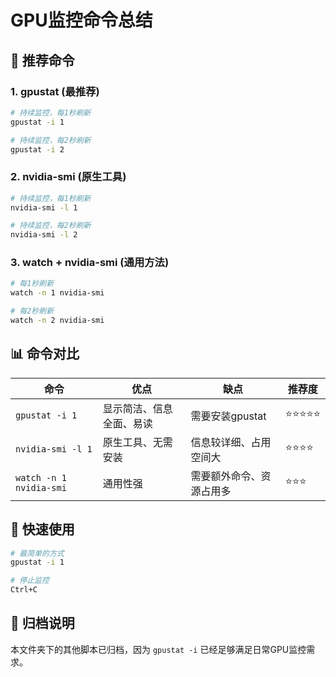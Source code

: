 # GPU监控命令总结

## 🎯 推荐命令

### 1. gpustat (最推荐)
```bash
# 持续监控，每1秒刷新
gpustat -i 1

# 持续监控，每2秒刷新
gpustat -i 2
```

### 2. nvidia-smi (原生工具)
```bash
# 持续监控，每1秒刷新
nvidia-smi -l 1

# 持续监控，每2秒刷新
nvidia-smi -l 2
```

### 3. watch + nvidia-smi (通用方法)
```bash
# 每1秒刷新
watch -n 1 nvidia-smi

# 每2秒刷新
watch -n 2 nvidia-smi
```

## 📊 命令对比

| 命令 | 优点 | 缺点 | 推荐度 |
|------|------|------|--------|
| `gpustat -i 1` | 显示简洁、信息全面、易读 | 需要安装gpustat | ⭐⭐⭐⭐⭐ |
| `nvidia-smi -l 1` | 原生工具、无需安装 | 信息较详细、占用空间大 | ⭐⭐⭐⭐ |
| `watch -n 1 nvidia-smi` | 通用性强 | 需要额外命令、资源占用多 | ⭐⭐⭐ |

## 🚀 快速使用

```bash
# 最简单的方式
gpustat -i 1

# 停止监控
Ctrl+C
```

## 📝 归档说明

本文件夹下的其他脚本已归档，因为 `gpustat -i` 已经足够满足日常GPU监控需求。


